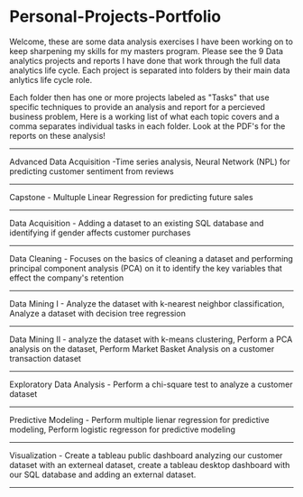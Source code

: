 # Personal-Projects-Portfolio
Welcome, these are some data analysis exercises I have been working on to keep sharpening my skills for my masters program. Please see the 9 Data analytics projects and reports I have done that work through the full data analytics life cycle. Each project is separated into folders by their main data anlytics life cycle role.

Each folder then has one or more projects labeled as "Tasks" that use specific techniques to provide an analysis and report for a percieved business problem, Here is a working list of what each topic covers and a comma separates individual tasks in each folder.
Look at the PDF's for the reports on these analysis!
________________________________________________________________________________________________________________________
Advanced Data Acquisition -Time series analysis, Neural Network (NPL) for predicting customer sentiment from reviews
________________________________________________________________________________________________________________________
Capstone - Multuple Linear Regression for predicting future sales
________________________________________________________________________________________________________________________
Data Acquisition - Adding a dataset to an existing SQL database and identifying if gender affects customer purchases
________________________________________________________________________________________________________________________
Data Cleaning - Focuses on the basics of cleaning a dataset and performing principal component analysis (PCA) on it to identify the key variables that effect the company's retention
________________________________________________________________________________________________________________________
Data Mining I - Analyze the dataset with k-nearest neighbor classification, Analyze a dataset with decision tree regression
________________________________________________________________________________________________________________________
Data Mining II - analyze the dataset with k-means clustering, Perform a PCA analysis on the dataset, Perform Market Basket Analysis on a customer transaction dataset
________________________________________________________________________________________________________________________
Exploratory Data Analysis - Perform a chi-square test to analyze a customer dataset
________________________________________________________________________________________________________________________
Predictive Modeling - Perform multiple lienar regression for predictive modeling, Perform logistic regresson for predictive modeling
________________________________________________________________________________________________________________________
Visualization - Create a tableau public dashboard analyzing our customer dataset with an externeal dataset, create a tableau desktop dashboard with our SQL database and adding an external dataset.
________________________________________________________________________________________________________________________
